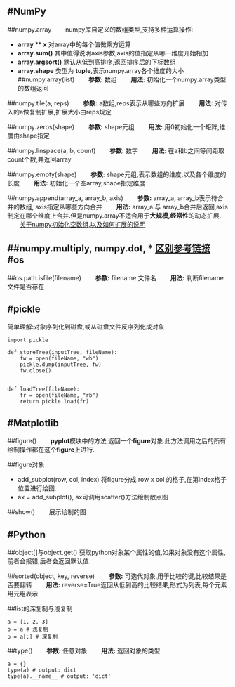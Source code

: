 #NumPy
---
##numpy.array
&emsp;&emsp;numpy库自定义的数组类型,支持多种运算操作:
* **array** ** **x** 对array中的每个值做乘方运算
* **array.sum()** 其中值得说明axis参数,axis的值指定从哪一维度开始相加
* **array.argsort()** 默认从低到高排序,返回排序后的下标数组
* **array.shape** 类型为 **tuple**,表示numpy.array各个维度的大小
##numpy.array(list)
&emsp;&emsp;**参数:** 数组
&emsp;&emsp;**用法:** 初始化一个numpy.array类型的数组返回

##numpy.tile(a, reps)
&emsp;&emsp;**参数:** a数组,reps表示从哪些方向扩展
&emsp;&emsp;**用法:** 对传入的a做复制扩展,扩展大小由reps规定

##numpy.zeros(shape)
&emsp;&emsp;**参数:** shape元组
&emsp;&emsp;**用法:** 用0初始化一个矩阵,维度由shape指定

##numpy.linspace(a, b, count)
&emsp;&emsp;**参数:** 数字
&emsp;&emsp;**用法:** 在a和b之间等间距取count个数,并返回array

##numpy.empty(shape)
&emsp;&emsp;**参数:** shape元组,表示数组的维度,以及各个维度的长度
&emsp;&emsp;**用法:** 初始化一个空array,shape指定维度

##numpy.append(array_a, array_b, axis)
&emsp;&emsp;**参数:** array_a, array_b表示待合并的数组, axis指定从哪些方向合并
&emsp;&emsp;**用法:** array_a 与 array_b合并后返回,axis制定在哪个维度上合并.但是numpy.array不适合用于**大规模,经常性**的动态扩展.
&emsp;&emsp;[关于numpy初始化空数组,以及如何扩展的说明](https://vimsky.com/article/3717.html)

##numpy.multiply, numpy.dot, * 
[区别参考链接](https://blog.csdn.net/zenghaitao0128/article/details/78715140)
#os
---
##os.path.isfile(filename)
&emsp;&emsp;**参数:** filename 文件名
&emsp;&emsp;**用法:** 判断filename文件是否存在

#pickle
---
简单理解:对象序列化到磁盘,或从磁盘文件反序列化成对象
```
import pickle

def storeTree(inputTree, fileName):
    fw = open(fileName, "wb")
    pickle.dump(inputTree, fw)
    fw.close()


def loadTree(fileName):
    fr = open(fileName, "rb")
    return pickle.load(fr)
```


#Matplotlib
---
##figure()
&emsp;&emsp;**pyplot**模块中的方法,返回一个**figure**对象.此方法调用之后的所有绘制操作都在这个**figure**上进行.

##figure对象
* add_subplot(row, col, index) 将figure分成 row x col 的格子,在第index格子位置进行绘图.
* ax = add_subplot(), ax可调用scatter()方法绘制散点图

##show()
&emsp;&emsp;展示绘制的图

#Python
---
##object[]与object.get()
获取python对象某个属性的值,如果对象没有这个属性,前者会报错,后者会返回默认值

##sorted(object, key, reverse)
&emsp;&emsp;**参数:** 可迭代对象,用于比较的键,比较结果是否要翻转
&emsp;&emsp;**用法:** reverse=True返回从低到高的比较结果,形式为列表,每个元素用元组表示

##list的深复制与浅复制

```
a = [1, 2, 3]
b = a # 浅复制
b = a[:] # 深复制
```

##type()
&emsp;&emsp;**参数:** 任意对象
&emsp;&emsp;**用法:** 返回对象的类型

```
a = {}
type(a) # output: dict
type(a).__name__ # output: 'dict'
```
